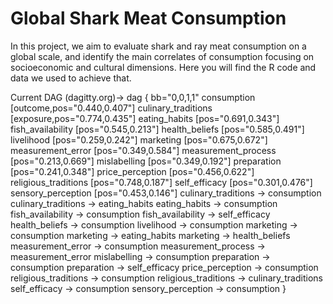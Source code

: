 # Global Shark Meat Consumption

In this project, we aim to evaluate shark and ray meat consumption on a global scale, and identify the main correlates of consumption focusing on socioeconomic and cultural dimensions. Here you will find the R code and data we used to achieve that.


Current DAG (dagitty.org)-> 
dag {
bb="0,0,1,1"
consumption [outcome,pos="0.440,0.407"]
culinary_traditions [exposure,pos="0.774,0.435"]
eating_habits [pos="0.691,0.343"]
fish_availability [pos="0.545,0.213"]
health_beliefs [pos="0.585,0.491"]
livelihood [pos="0.259,0.242"]
marketing [pos="0.675,0.672"]
measurement_error [pos="0.349,0.584"]
measurement_process [pos="0.213,0.669"]
mislabelling [pos="0.349,0.192"]
preparation [pos="0.241,0.348"]
price_perception [pos="0.456,0.622"]
religious_traditions [pos="0.748,0.187"]
self_efficacy [pos="0.301,0.476"]
sensory_perception [pos="0.453,0.146"]
culinary_traditions -> consumption
culinary_traditions -> eating_habits
eating_habits -> consumption
fish_availability -> consumption
fish_availability -> self_efficacy
health_beliefs -> consumption
livelihood -> consumption
marketing -> consumption
marketing -> eating_habits
marketing -> health_beliefs
measurement_error -> consumption
measurement_process -> measurement_error
mislabelling -> consumption
preparation -> consumption
preparation -> self_efficacy
price_perception -> consumption
religious_traditions -> consumption
religious_traditions -> culinary_traditions
self_efficacy -> consumption
sensory_perception -> consumption
}
